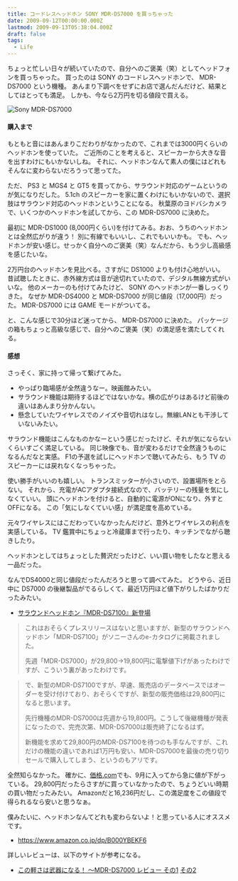 ```yaml
---
title: コードレスヘッドホン SONY MDR-DS7000 を買っちゃった
date: 2009-09-12T00:00:00.000Z
lastmod: 2009-09-13T05:38:04.000Z
draft: false
tags:
  - Life
---
```


ちょっと忙しい日々が続いていたので、自分へのご褒美（笑）としてヘッドフォンを買っちゃった。 買ったのは SONY のコードレスヘッドホンで、 MDR-DS7000 という機種。 あんまり下調べをせずにお店で選んだんだけど、結果としてはとっても満足。 しかも、今なら2万円を切る値段で買える。

![Sony MDR-DS7000](@/assets/flickr/3914699460.jpg "Sony MDR-DS7000")

#### 購入まで

もともと音にはあんまりこだわりがなかったので、これまでは3000円くらいのヘッドホンを使っていた。 ご近所のことを考えると、スピーカーから大きな音を出すわけにもいかないしね。 それに、ヘッドホンなんて素人の僕にはどれもそんなに変わらないだろうって思ってた。

ただ、 PS3 と MGS4 と GT5 を買ってから、サラウンド対応のゲームというのが気になりだした。 5.1ch のスピーカーを家に置くわけにもいかないので、選択肢はサラウンド対応のヘッドホンということになる。 秋葉原のヨドバシカメラで、いくつかのヘッドホンを試してから、この MDR-DS7000 に決めた。

最初に MDR-DS1000 (8,000円くらい)を付けてみる。おお、うちのヘッドホンとは全然広がりが違う！ 別に有線でもいいし、これでもいいかも。 でも、ヘッドホンが安い感じ。せっかく自分へのご褒美（笑）なんだから、もう少し高級感を感じたいな。

2万円台のヘッドホンを見比べる。さすがに DS1000 よりも付け心地がいい。 昔試聴したときに、赤外線方式は音が途切れていたので、デジタル無線方式がいいな。 他のメーカーのも付けてみたけど、 SONY のヘッドホンが一番しっくりきた。 なぜか MDR-DS4000 と MDR-DS7000 が同じ値段（17,000円）だった。 MDR-DS7000 には GAME モードがついてる。

と、こんな感じで30分ほど迷ってから、 MDR-DS7000 に決めた。 パッケージの箱もちょっと高級な感じで、自分へのご褒美（笑）の満足感を満たしてくれる。

#### 感想

さっそく、家に持って帰って繋げてみた。

* やっぱり臨場感が全然違うなー。映画館みたい。
* サラウンド機能は期待するほどではないかな。横の広がりはあるけど前後の違いはあんまり分かんない。
* 懸念していたワイヤレスでのノイズや音切れはなし。無線LANとも干渉していないみたい。

サラウンド機能はこんなものかなーという感じだったけど、それが気にならないくらいすごく満足している。 同じ映像でも、音が変わるだけで全然違うものになるんだなと実感。 F1の予選を試しにヘッドホンで聴いてみたら、もう TV のスピーカーには戻れなくなっちゃった。

使い勝手がいいのも嬉しい。 トランスミッターが小さいので、設置場所をとらない。 それから、充電がACアダプタ接続式なので、バッテリーの残量を気にしなくていい。 頭にヘッドホンを付けると、自動的に電源がONになり、外すとOFFになる。 この「気にしなくていい感」が満足度を高めている。

元々ワイヤレスにはこだわっていなかったんだけど、意外とワイヤレスの利点を実感している。 TV 鑑賞中にちょっと冷蔵庫まで行ったり、キッチンでながら聴きしたり。

ヘッドホンとしてはちょっとした贅沢だったけど、いい買い物をしたなと思える一品だった。

なんでDS4000と同じ値段だったんだろうと思って調べてみた。 どうやら、近日中に DS7000 の後継製品がでるらしくて、最近1万円ほど値下がりしたばかりだったみたい。

* [サラウンドヘッドホン『MDR-DS7100』新登場](http://ctec3.blog.so-net.ne.jp/2009-09-08-2)

> これはおそらくプレスリリースはないと思いますが、新型のサラウンドヘッドホン「MDR-DS7100」がソニーさんのe-カタログに掲載されました。
>
> 先週「MDR-DS7000」が29,800→19,800円に電撃値下げがあったわけですが、こういう裏があったわけです。

> で、新型のMDR-DS7100ですが、早速、販売店のデータベースではオーダーを受け付けており、おそらくですが、新型の販売価格は29,800円になると思います。
>
> 先行機種のMDR-DS7000は先週から19,800円。こうして後継機種が発表になったので、完売次第、MDR-DS7000は販売終了になるはず。
>
> 新機能を求めて29,800円のMDR-DS7100を待つのも手なんですが、これだけの機能の違いであれば1万円も安い、MDR-DS7000を最後の売り切りセールで購入してしまう、というのもアリです。

全然知らなかった。 確かに、[価格.com](http://kakaku.com/item/20466511080/pricehistory/)でも、9月に入ってから急に値が下がっている。 29,800円だったらさすがに買っていなかったので、ちょうどいい時期の買い物だったみたい。 Amazonだと16,236円だし、この満足度をこの値段で得られるなら安いと思うなぁ。

僕みたいに、ヘッドホンなんてどれも変わらないよ！と思っている人にオススメです。

* <https://www.amazon.co.jp/dp/B000YBEKF6>

詳しいレビューは、以下のサイトが参考になる。

* [この軽さは武器になる！ 〜MDR-DS7000 レビュー その1](http://sorryfull.blog8.fc2.com/blog-entry-1036.html) [その2](http://sorryfull.blog8.fc2.com/blog-entry-1075.html)
